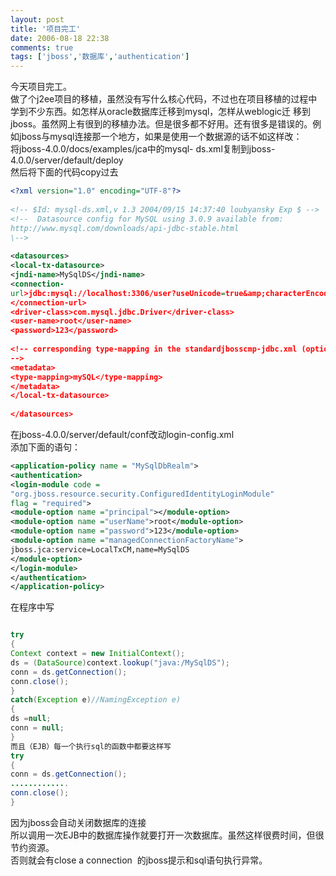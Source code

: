 ```yaml
---
layout: post
title: '项目完工'
date: 2006-08-18 22:38
comments: true
tags: ['jboss','数据库','authentication']
---
```


今天项目完工。  
做了个j2ee项目的移植，虽然没有写什么核心代码，不过也在项目移植的过程中学到不少东西。如怎样从oracle数据库迁移到mysql，怎样从weblogic迁
移到jboss。虽然网上有很到的移植办法。但是很多都不好用。还有很多是错误的。例如jboss与mysql连接那一个地方，如果是使用一个数据源的话不如这样改：  
将jboss-4.0.0/docs/examples/jca中的mysql-
ds.xml复制到jboss-4.0.0/server/default/deploy  
然后将下面的代码copy过去  
```xml
<?xml version="1.0" encoding="UTF-8"?>  
  
<!-- $Id: mysql-ds.xml,v 1.3 2004/09/15 14:37:40 loubyansky Exp $ -->  
<!--  Datasource config for MySQL using 3.0.9 available from:  
http://www.mysql.com/downloads/api-jdbc-stable.html  
\-->  
  
<datasources>  
<local-tx-datasource>  
<jndi-name>MySqlDS</jndi-name>  
<connection-
url>jdbc:mysql://localhost:3306/user?useUnicode=true&amp;characterEncoding=GBK
</connection-url>  
<driver-class>com.mysql.jdbc.Driver</driver-class>  
<user-name>root</user-name>  
<password>123</password>  
  
<!-- corresponding type-mapping in the standardjbosscmp-jdbc.xml (optional)
-->  
<metadata>  
<type-mapping>mySQL</type-mapping>  
</metadata>  
</local-tx-datasource>  
  
</datasources>  

```

在jboss-4.0.0/server/default/conf改动login-config.xml  
添加下面的语句：  
```xml
<application-policy name = "MySqlDbRealm">  
<authentication>  
<login-module code =  
"org.jboss.resource.security.ConfiguredIdentityLoginModule"  
flag = "required">  
<module-option name ="principal"></module-option>  
<module-option name ="userName">root</module-option>  
<module-option name ="password">123</module-option>  
<module-option name ="managedConnectionFactoryName">  
jboss.jca:service=LocalTxCM,name=MySqlDS  
</module-option>  
</login-module>  
</authentication>  
</application-policy>  
```

  
在程序中写  
```java

try  
{  
Context context = new InitialContext();  
ds = (DataSource)context.lookup("java:/MySqlDS");  
conn = ds.getConnection();  
conn.close();  
}  
catch(Exception e)//NamingException e)  
{  
ds =null;  
conn = null;  
}  
而且（EJB）每一个执行sql的函数中都要这样写  
try  
{  
conn = ds.getConnection();  
.............  
conn.close();  
}  
```

因为jboss会自动关闭数据库的连接  
所以调用一次EJB中的数据库操作就要打开一次数据库。虽然这样很费时间，但很节约资源。  
否则就会有close a connection  的jboss提示和sql语句执行异常。

